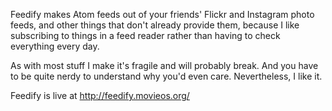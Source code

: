 Feedify makes Atom feeds out of your friends' Flickr and Instagram photo
feeds, and other things that don't already provide them, because I like
subscribing to things in a feed reader rather than having to check everything
every day.

As with most stuff I make it's fragile and will probably break. And you have
to be quite nerdy to understand why you'd even care. Nevertheless, I like it.

Feedify is live at <http://feedify.movieos.org/>


